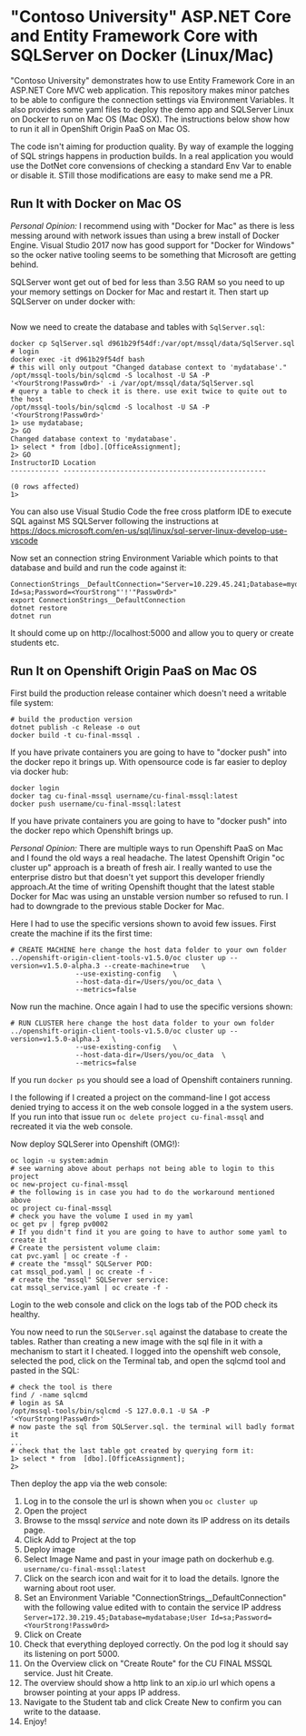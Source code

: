 # "Contoso University" ASP.NET Core and Entity Framework Core with SQLServer on Docker (Linux/Mac)

"Contoso University" demonstrates how to use Entity Framework Core in an
ASP.NET Core MVC web application. This repository makes minor patches to be
able to configure the connection settings via Environment Variables. It also
provides some yaml files to deploy the demo app and SQLServer Linux on Docker
to run on Mac OS (Mac OSX). The instructions below show how to run it all in OpenShift Origin PaaS on Mac OS. 

The code isn't aiming for production quality. By way of example the logging of SQL strings happens in production builds. In a real application you would use the DotNet core convensions of checking a standard Env Var to enable or disable it. STill those modifications are easy to make send me a PR. 

## Run It with Docker on Mac OS

_Personal Opinion:_ I recommend using with "Docker for Mac" as there is less messing around with network issues than using a brew install of Docker Engine. Visual Studio 2017 now has good support for "Docker for Windows" so the ocker native tooling seems to be something that Microsoft are getting behind.

SQLServer wont get out of bed for less than 3.5G RAM so you need to up your memory settings on Docker for Mac and restart it. Then start up SQLServer on under docker with:

```docker run -e 'ACCEPT_EULA=Y' -e 'SA_PASSWORD=<YourStrong!Passw0rd>' -p 1433:1433 -d microsoft/mssql-server-linux
```

Now we need to create the database and tables with `SqlServer.sql`:

```# replace d961b29f54df with your container uid shown using "docker ps"
docker cp SqlServer.sql d961b29f54df:/var/opt/mssql/data/SqlServer.sql
# login
docker exec -it d961b29f54df bash
# this will only outpout "Changed database context to 'mydatabase'."
/opt/mssql-tools/bin/sqlcmd -S localhost -U SA -P '<YourStrong!Passw0rd>' -i /var/opt/mssql/data/SqlServer.sql
# query a table to check it is there. use exit twice to quite out to the host
/opt/mssql-tools/bin/sqlcmd -S localhost -U SA -P '<YourStrong!Passw0rd>'
1> use mydatabase;
2> GO
Changed database context to 'mydatabase'.
1> select * from [dbo].[OfficeAssignment];
2> GO
InstructorID Location                                          
------------ --------------------------------------------------

(0 rows affected)
1>
```

You can also use Visual Studio Code the free cross platform IDE to execute SQL against MS SQLServer following the instructions at https://docs.microsoft.com/en-us/sql/linux/sql-server-linux-develop-use-vscode

Now set an connection string Environment Variable which points to that database and build and run the code against it:

```
ConnectionStrings__DefaultConnection="Server=10.229.45.241;Database=mydatabase;User Id=sa;Password=<YourStrong"'!'"Passw0rd>"
export ConnectionStrings__DefaultConnection
dotnet restore
dotnet run
```

It should come up on http://localhost:5000 and allow you to query or create students etc.

## Run It on Openshift Origin PaaS on Mac OS

First build the production release container which doesn't need a writable file system:

```
# build the production version
dotnet publish -c Release -o out
docker build -t cu-final-mssql .
```

If you have private containers you are going to have to "docker push" into the docker repo it brings up. With opensource code is far easier to deploy via docker hub:

```# in the following commands you need to use your docker user name
docker login
docker tag cu-final-mssql username/cu-final-mssql:latest
docker push username/cu-final-mssql:latest
```

If you have private containers you are going to have to "docker push" into the docker repo which Openshift brings up.

_Personal Opinion:_ There are multiple ways to run Openshift PaaS on Mac and I found the old ways a real headache. The latest Openshift Origin "oc cluster up" approach is a breath of fresh air. I really wanted to use the enterprise distro but that doesn't yet support this developer friendly approach.At the time of writing Openshift thought that the latest stable Docker for Mac was using an unstable version number so refused to run. I had to downgrade to the previous stable Docker for Mac.

Here I had to use the specific versions shown to avoid few issues. First create the machine if its the first time:

```
# CREATE MACHINE here change the host data folder to your own folder
../openshift-origin-client-tools-v1.5.0/oc cluster up --version=v1.5.0-alpha.3 --create-machine=true   \
                --use-existing-config   \
                --host-data-dir=/Users/you/oc_data \
                --metrics=false
```

Now run the machine. Once again I had to use the specific versions shown:

```
# RUN CLUSTER here change the host data folder to your own folder
../openshift-origin-client-tools-v1.5.0/oc cluster up --version=v1.5.0-alpha.3   \
                --use-existing-config   \
                --host-data-dir=/Users/you/oc_data  \
                --metrics=false
```

If you run ```docker ps``` you should see a load of Openshift containers running.

I the following if I created a project on the command-line I got access denied trying to access it on the web console logged in a the system users. If you run into that issue run `oc delete project cu-final-mssql` and recreated it via the web console.

Now deploy SQLSerer into Openshift (OMG!):

```# login to Openshift
oc login -u system:admin
# see warning above about perhaps not being able to login to this project
oc new-project cu-final-mssql
# the following is in case you had to do the workaround mentioned above
oc project cu-final-mssql
# check you have the volume I used in my yaml
oc get pv | fgrep pv0002
# If you didn't find it you are going to have to author some yaml to create it
# Create the persistent volume claim:
cat pvc.yaml | oc create -f -
# create the "mssql" SQLServer POD:
cat mssql_pod.yaml | oc create -f -
# create the "mssql" SQLServer service:
cat mssql_service.yaml | oc create -f -
```

Login to the web console and click on the logs tab of the POD check its healthy.

You now need to run the `SQLServer.sql` against the database to create the tables.
Rather than creating a new image with the sql file in it with a mechanism
to start it I cheated. I logged into the openshift web console, selected the pod,
click on the Terminal tab, and open the sqlcmd tool and pasted in the SQL:

```
# check the tool is there
find / -name sqlcmd
# login as SA
/opt/mssql-tools/bin/sqlcmd -S 127.0.0.1 -U SA -P '<YourStrong!Passw0rd>'
# now paste the sql from SQLServer.sql. the terminal will badly format it
...
# check that the last table got created by querying form it:
1> select * from  [dbo].[OfficeAssignment];                                                                                                                           
2>
```

Then deploy the app via the web console:

1. Log in to the console the url is shown when you `oc cluster up`
2. Open the project
3. Browse to the mssql *service* and note down its IP address on its details page.
4. Click Add to Project at the top
5. Deploy image
6. Select Image Name and past in your image path on dockerhub e.g. `username/cu-final-mssql:latest`
7. Click on the search icon and wait for it to load the details. Ignore the warning about root user.
8. Set an Environment Variable "ConnectionStrings__DefaultConnection" with the following value edited with to contain the service IP address `Server=172.30.219.45;Database=mydatabase;User Id=sa;Password=<YourStrong!Passw0rd>`
9. Click on Create
10. Check that everything deployed correctly. On the pod log it should say its listening on port 5000.
11. On the Overview click on "Create Route" for the CU FINAL MSSQL service. Just hit Create.
12. The overview should show a http link to an xip.io url which opens a browser pointing at your apps IP address.
13. Navigate to the Student tab and click Create New to confirm you can write to the dataase.
14. Enjoy!
